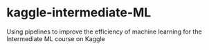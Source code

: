 # kaggle-intermediate-ML
Using pipelines to improve the efficiency of machine learning for the Intermediate ML course on Kaggle
